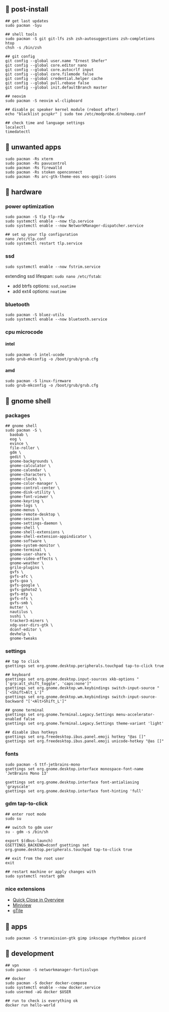 ## 💊 post-install

```shell
## get last updates
sudo pacman -Syu

## shell tools
sudo pacman -S git git-lfs zsh zsh-autosuggestions zsh-completions htop
chsh -s /bin/zsh

## git config
git config --global user.name "Ernest Shefer"
git config --global core.editor nano
git config --global core.autocrlf input
git config --global core.filemode false
git config --global credential.helper cache
git config --global pull.rebase false
git config --global init.defaultBranch master

## neovim
sudo pacman -S neovim wl-clipboard

## disable pc speaker kernel module (reboot after)
echo "blacklist pcspkr" | sudo tee /etc/modprobe.d/nobeep.conf

## check time and language settings
localectl
timedatectl
```


## 🔪 unwanted apps

```shell
sudo pacman -Rs xterm
sudo pacman -Rs pavucontrol
sudo pacman -Rs firewalld
sudo pacman -Rs stoken openconnect
sudo pacman -Rs arc-gtk-theme-eos eos-qogit-icons
```


## 🧠 hardware

### power optimization

```shell
sudo pacman -S tlp tlp-rdw
sudo systemctl enable --now tlp.service
sudo systemctl enable --now NetworkManager-dispatcher.service

## set up your tlp configuration
nano /etc/tlp.conf
sudo systemctl restart tlp.service
```

### ssd

```shell
sudo systemctl enable --now fstrim.service
```

extending ssd lifespan: `sudo nano /etc/fstab`:
* add btrfs options: `ssd,noatime`
* add ext4 options: `noatime`

### bluetooth

```shell
sudo pacman -S bluez-utils
sudo systemctl enable --now bluetooth.service
```

### cpu microcode

#### intel

```shell
sudo pacman -S intel-ucode
sudo grub-mkconfig -o /boot/grub/grub.cfg
```

#### amd

```shell
sudo pacman -S linux-firmware
sudo grub-mkconfig -o /boot/grub/grub.cfg
```


## 💅 gnome shell

### packages

```shell
## gnome shell
sudo pacman -S \
  baobab \
  eog \
  evince \
  file-roller \
  gdm \
  gedit \
  gnome-backgrounds \
  gnome-calculator \
  gnome-calendar \
  gnome-characters \
  gnome-clocks \
  gnome-color-manager \
  gnome-control-center \
  gnome-disk-utility \
  gnome-font-viewer \
  gnome-keyring \
  gnome-logs \
  gnome-menus \
  gnome-remote-desktop \
  gnome-session \
  gnome-settings-daemon \
  gnome-shell \
  gnome-shell-extensions \
  gnome-shell-extension-appindicator \
  gnome-software \
  gnome-system-monitor \
  gnome-terminal \
  gnome-user-share \
  gnome-video-effects \
  gnome-weather \
  grilo-plugins \
  gvfs \
  gvfs-afc \
  gvfs-goa \
  gvfs-google \
  gvfs-gphoto2 \
  gvfs-mtp \
  gvfs-nfs \
  gvfs-smb \
  mutter \
  nautilus \
  sushi \
  tracker3-miners \
  xdg-user-dirs-gtk \
  dconf-editor \
  devhelp \
  gnome-tweaks
```

### settings

```shell
## tap to click
gsettings set org.gnome.desktop.peripherals.touchpad tap-to-click true

## keyboard
gsettings set org.gnome.desktop.input-sources xkb-options "['grp:alt_shift_toggle', 'caps:none']"
gsettings set org.gnome.desktop.wm.keybindings switch-input-source "['<Shift>Alt_L']"
gsettings set org.gnome.desktop.wm.keybindings switch-input-source-backward "['<Alt>Shift_L']"

## gnome terminal
gsettings set org.gnome.Terminal.Legacy.Settings menu-accelerator-enabled false
gsettings set org.gnome.Terminal.Legacy.Settings theme-variant 'light'

## disable ibus hotkeys
gsettings set org.freedesktop.ibus.panel.emoji hotkey "@as []"
gsettings set org.freedesktop.ibus.panel.emoji unicode-hotkey "@as []"
```

### fonts

```shell
sudo pacman -S ttf-jetbrains-mono
gsettings set org.gnome.desktop.interface monospace-font-name 'JetBrains Mono 13'

gsettings set org.gnome.desktop.interface font-antialiasing 'grayscale'
gsettings set org.gnome.desktop.interface font-hinting 'full'
```

### gdm tap-to-click

```shell
## enter root mode
sudo su

## switch to gdm user
su - gdm -s /bin/sh

export $(dbus-launch)
GSETTINGS_BACKEND=dconf gsettings set org.gnome.desktop.peripherals.touchpad tap-to-click true

## exit from the root user
exit

## restart machine or apply changes with
sudo systemctl restart gdm
```

### nice extensions

* [Quick Close in Overview](https://extensions.gnome.org/extension/352/middle-click-to-close-in-overview/)
* [Miniview](https://extensions.gnome.org/extension/1459/miniview/)
* [gTile](https://extensions.gnome.org/extension/28/gtile/)


## 💈 apps

```shell
sudo pacman -S transmission-gtk gimp inkscape rhythmbox picard
```


## 🧰 development

```shell
## vpn
sudo pacman -S networkmanager-fortisslvpn

## docker
sudo pacman -S docker docker-compose
sudo systemctl enable --now docker.service
sudo usermod -aG docker $USER

## run to check is everything ok
docker run hello-world
```


